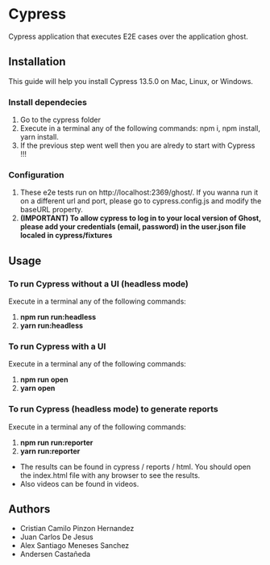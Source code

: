 # Cypress

Cypress application that executes E2E cases over the application ghost.

## Installation

This guide will help you install Cypress 13.5.0 on Mac, Linux, or Windows.

### Install dependecies
1. Go to the cypress folder
2. Execute in a terminal any of the following commands: npm i, npm install, yarn install.
3. If the previous step went well then you are alredy to start with Cypress !!!

### Configuration
1. These e2e tests run on http://localhost:2369/ghost/. If you wanna run it on a different url and port, please go to cypress.config.js and modify the baseURL property.
2. **(IMPORTANT) To allow cypress to log in to your local version of Ghost, please add your credentials (email, password) in the user.json file localed in cypress/fixtures**

## Usage
### To run Cypress without a UI (headless mode)
Execute in a terminal any of the following commands: 
1. **npm run run:headless** 
2. **yarn run:headless**

### To run Cypress with a UI
Execute in a terminal any of the following commands: 
1. **npm run open**
2. **yarn open**

### To run Cypress (headless mode) to generate reports
Execute in a terminal any of the following commands: 
1. **npm run run:reporter**
2. **yarn run:reporter**

- The results can be found in cypress / reports /  html. You should open the index.html file with any browser to see the results.
- Also videos can be found in videos.

## Authors 

* Cristian Camilo Pinzon Hernandez
* Juan Carlos De Jesus
* Alex Santiago Meneses Sanchez
* Andersen Castañeda 
